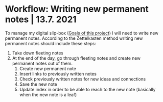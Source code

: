 # Workflow: Writing new permanent notes | 13.7. 2021

To manage my digital slip-box ([Goals of this project][000001]) I will need to
write new permanent notes. According to the Zettelkasten method writing new
permanent notes should include these steps:

1. Take down fleeting notes
2. At the end of the day, go through fleeting notes and create new permanent
   notes out of them.
    1. Create new permanent note
    2. Insert links to previously written notes
    3. Check previously written notes for new ideas and connections
    4. Save the new note
    5. Update index in order to be able to reach to the new note (basically when
        the new note is a leaf)

[000001]: ./000001.md
